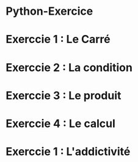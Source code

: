 # Python-Exercice
# Exerccie 1 : Le Carré
# Exerccie 2 : La condition
# Exerccie 3 : Le produit
# Exerccie 4 : Le calcul
# Exerccie 1 : L'addictivité
